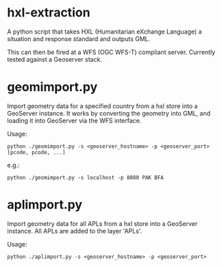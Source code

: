 hxl-extraction
==============

A python script that takes HXL (Humanitarian eXchange Language) a situation and response standard and outputs GML. 

This can then be fired at a WFS (OGC WFS-T) compliant server. Currently tested against a Geoserver stack.

geomimport.py
=============

Import geometry data for a specified country from a hxl store into a GeoServer instance. It works by converting the geometry into GML, and loading it into GeoServer via the WFS interface.

Usage:

    python ./geomimport.py -s <geoserver_hostname> -p <geoserver_port> [pcode, pcode, ...]

e.g.:

    python ./geomimport.py -s localhost -p 8080 PAK BFA

aplimport.py
============

Import geometry data for all APLs from a hxl store into a GeoServer instance. All APLs are added to the layer 'APLs'.

Usage:

    python ./aplimport.py -s <geoserver_hostname> -p <geoserver_port>
